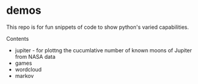 # demos

This repo is for fun snippets of code to show python's varied capabilities.

Contents
* jupiter - for plottng the cucumlative number of known moons of Jupiter from NASA data
* games
* wordcloud
* markov
